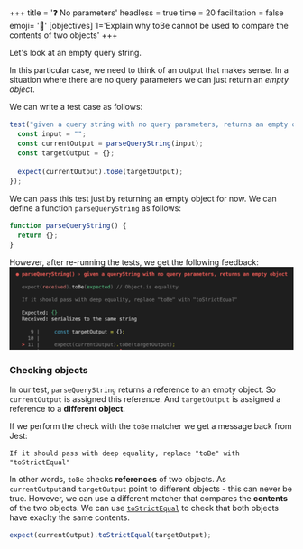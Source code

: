 +++
title = '❓ No parameters'
headless = true
time = 20
facilitation = false
emoji= '🧩'
[objectives]
    1='Explain why toBe cannot be used to compare the contents of two objects'
+++

Let's look at an empty query string.

In this particular case, we need to think of an output that makes sense. In a situation where there are no query parameters we can just return an _empty object_.

We can write a test case as follows:

```js
test("given a query string with no query parameters, returns an empty object", function () {
  const input = "";
  const currentOutput = parseQueryString(input);
  const targetOutput = {};

  expect(currentOutput).toBe(targetOutput);
});
```

We can pass this test just by returning an empty object for now. We can define a function `parseQueryString` as follows:

```js
function parseQueryString() {
  return {};
}
```

However, after re-running the tests, we get the following feedback:
![to-be-check-error](to-be-check-error.png)

### Checking objects

In our test, `parseQueryString` returns a reference to an empty object.
So `currentOutput` is assigned this reference.
And `targetOutput` is assigned a reference to a **different object**.

If we perform the check with the `toBe` matcher we get a message back from Jest:

```console
If it should pass with deep equality, replace "toBe" with "toStrictEqual"
```

In other words, `toBe` checks **references** of two objects. As `currentOutput`and `targetOutput` point to different objects - this can never be true. However, we can use a different matcher that compares the **contents** of the two objects. We can use [`toStrictEqual`](https://jestjs.io/docs/expect#tostrictequalvalue) to check that both objects have exaclty the same contents.

```js
expect(currentOutput).toStrictEqual(targetOutput);
```

